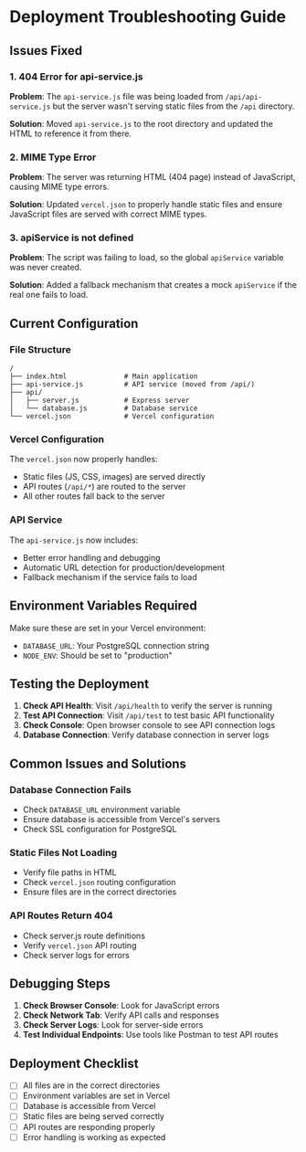 # Deployment Troubleshooting Guide

## Issues Fixed

### 1. 404 Error for api-service.js
**Problem**: The `api-service.js` file was being loaded from `/api/api-service.js` but the server wasn't serving static files from the `/api` directory.

**Solution**: Moved `api-service.js` to the root directory and updated the HTML to reference it from there.

### 2. MIME Type Error
**Problem**: The server was returning HTML (404 page) instead of JavaScript, causing MIME type errors.

**Solution**: Updated `vercel.json` to properly handle static files and ensure JavaScript files are served with correct MIME types.

### 3. apiService is not defined
**Problem**: The script was failing to load, so the global `apiService` variable was never created.

**Solution**: Added a fallback mechanism that creates a mock `apiService` if the real one fails to load.

## Current Configuration

### File Structure
```
/
├── index.html              # Main application
├── api-service.js          # API service (moved from /api/)
├── api/
│   ├── server.js           # Express server
│   └── database.js         # Database service
└── vercel.json             # Vercel configuration
```

### Vercel Configuration
The `vercel.json` now properly handles:
- Static files (JS, CSS, images) are served directly
- API routes (`/api/*`) are routed to the server
- All other routes fall back to the server

### API Service
The `api-service.js` now includes:
- Better error handling and debugging
- Automatic URL detection for production/development
- Fallback mechanism if the service fails to load

## Environment Variables Required

Make sure these are set in your Vercel environment:
- `DATABASE_URL`: Your PostgreSQL connection string
- `NODE_ENV`: Should be set to "production"

## Testing the Deployment

1. **Check API Health**: Visit `/api/health` to verify the server is running
2. **Test API Connection**: Visit `/api/test` to test basic API functionality
3. **Check Console**: Open browser console to see API connection logs
4. **Database Connection**: Verify database connection in server logs

## Common Issues and Solutions

### Database Connection Fails
- Check `DATABASE_URL` environment variable
- Ensure database is accessible from Vercel's servers
- Check SSL configuration for PostgreSQL

### Static Files Not Loading
- Verify file paths in HTML
- Check `vercel.json` routing configuration
- Ensure files are in the correct directories

### API Routes Return 404
- Check server.js route definitions
- Verify `vercel.json` API routing
- Check server logs for errors

## Debugging Steps

1. **Check Browser Console**: Look for JavaScript errors
2. **Check Network Tab**: Verify API calls and responses
3. **Check Server Logs**: Look for server-side errors
4. **Test Individual Endpoints**: Use tools like Postman to test API routes

## Deployment Checklist

- [ ] All files are in the correct directories
- [ ] Environment variables are set in Vercel
- [ ] Database is accessible from Vercel
- [ ] Static files are being served correctly
- [ ] API routes are responding properly
- [ ] Error handling is working as expected

